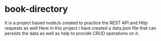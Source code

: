 # book-directory
It is a project based nodeJs created to practice the REST API and Http requests as well
Here in this project i have created a data.json file that can persists the data as well as help to provide CRUD operations on it.
